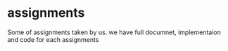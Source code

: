 # assignments
Some of assignments taken by us.  we have full documnet, implementaion and code for each assignments

